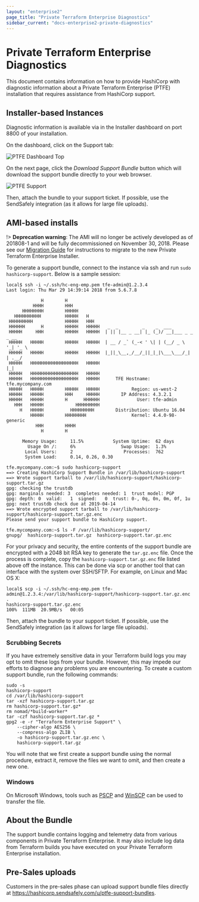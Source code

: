 ```yaml
---
layout: "enterprise2"
page_title: "Private Terraform Enterprise Diagnostics"
sidebar_current: "docs-enterprise2-private-diagnostics"
---
```


# Private Terraform Enterprise Diagnostics

This document contains information on how to provide HashiCorp with diagnostic information about a Private Terraform Enterprise (PTFE) installation that requires assistance from HashiCorp support.

## Installer-based Instances

Diagnostic information is available via in the Installer dashboard on port 8800 of your installation.

On the dashboard, click on the Support tab:

![PTFE Dashboard Top](./assets/ptfe-dashboard.png)

On the next page, click the _Download Support Bundle_ button which will download the support bundle directly to your web browser.

![PTFE Support](./assets/ptfe-support.png)

Then, attach the bundle to your support ticket. If possible, use the SendSafely integration (as it allows for large file uploads).


## AMI-based installs

!> **Deprecation warning**: The AMI will no longer be actively developed as of 201808-1 and will be fully decommissioned on November 30, 2018. Please see our [Migration Guide](./migrate.html) for instructions to migrate to the new Private Terraform Enterprise Installer.

To generate a support bundle, connect to the instance via ssh and run `sudo hashicorp-support`. Below is a sample session:

```
local$ ssh -i ~/.ssh/hc-eng-emp.pem tfe-admin@1.2.3.4
Last login: Thu Mar 29 14:39:14 2018 from 5.6.7.8

             H        H
          HHHH        HHH
      HHHHHHHH        HHHHH
   HHHHHHHHHH         HHHHH   H
 HHHHHHHHH            HHHHH   HHH
 HHHHHH      H        HHHHH   HHHHH   _  _         _    _  ___
 HHHHH     HHH        HHHHH   HHHHH  | || |__ _ __| |_ (_)/ __|___ _ _ _ __
 HHHHH   HHHHH        HHHHH   HHHHH  | __ / _` (_-< ' \| | (__/ _ \ '_| '_ \
 HHHHH   HHHHH        HHHHH   HHHHH  |_||_\__,_/__/_||_|_|\___\___/_| | .__/
 HHHHH   HHHHHHHHHHHHHHHHHH   HHHHH                                   |_|
 HHHHH   HHHHHHHHHHHHHHHHHH   HHHHH
 HHHHH   HHHHHHHHHHHHHHHHHH   HHHHH      TFE Hostname: tfe.mycompany.com
 HHHHH   HHHHH        HHHHH   HHHHH            Region: us-west-2
 HHHHH   HHHHH        HHH     HHHHH        IP Address: 4.3.2.1
 HHHHH   HHHHH        H      HHHHHH              User: tfe-admin
   HHH   HHHHH            HHHHHHHHH
     H   HHHHH          HHHHHHHHH        Distribution: Ubuntu 16.04
         HHHHH        HHHHHHHH                 Kernel: 4.4.0-98-generic
           HHH        HHHH
             H        H

      Memory Usage:     11.5%           System Uptime:  62 days
        Usage On /:     6%                 Swap Usage:  1.3%
       Local Users:     2                   Processes:  762
       System Load:     0.14, 0.26, 0.30

tfe.mycompany.com:~$ sudo hashicorp-support
==> Creating HashiCorp Support Bundle in /var/lib/hashicorp-support
==> Wrote support tarball to /var/lib/hashicorp-support/hashicorp-support.tar.gz
gpg: checking the trustdb
gpg: marginals needed: 3  completes needed: 1  trust model: PGP
gpg: depth: 0  valid:   1  signed:   0  trust: 0-, 0q, 0n, 0m, 0f, 1u
gpg: next trustdb check due at 2019-04-14
==> Wrote encrypted support tarball to /var/lib/hashicorp-support/hashicorp-support.tar.gz.enc
Please send your support bundle to HashiCorp support.

tfe.mycompany.com:~$ ls -F /var/lib/hashicorp-support/
gnupg/  hashicorp-support.tar.gz  hashicorp-support.tar.gz.enc
```

For your privacy and security, the entire contents of the support bundle are encrypted with a 2048
bit RSA key to generate the `tar.gz.enc` file. Once the process is complete, copy the `hashicorp-support.tar.gz.enc` file listed above off the instance. This can be done via scp or another tool that can interface with the system over SSH/SFTP. For example, on Linux and Mac OS X:

```
local$ scp -i ~/.ssh/hc-eng-emp.pem tfe-admin@1.2.3.4:/var/lib/hashicorp-support/hashicorp-support.tar.gz.enc .
hashicorp-support.tar.gz.enc                                                      100%  111MB  20.9MB/s   00:05
```

Then, attach the bundle to your support ticket. If possible, use the SendSafely integration (as it allows for large file uploads).

### Scrubbing Secrets

If you have extremely sensitive data in your Terraform build logs you
may opt to omit these logs from your bundle. However, this may impede our
efforts to diagnose any problems you are encountering. To create a custom
support bundle, run the following commands:

    sudo -s
    hashicorp-support
    cd /var/lib/hashicorp-support
    tar -xzf hashicorp-support.tar.gz
    rm hashicorp-support.tar.gz*
    rm nomad/*build-worker*
    tar -czf hashicorp-support.tar.gz *
    gpg2 -e -r "Terraform Enterprise Support" \
        --cipher-algo AES256 \
        --compress-algo ZLIB \
        -o hashicorp-support.tar.gz.enc \
        hashicorp-support.tar.gz

You will note that we first create a support bundle using the normal procedure,
extract it, remove the files we want to omit, and then create a new one.


### Windows

On Microsoft Windows, tools such as [PSCP](https://www.ssh.com/ssh/putty/putty-manuals/0.68/Chapter5.html) and [WinSCP](https://winscp.net/eng/index.php) can be used to transfer the file.

## About the Bundle

The support bundle contains logging and telemetry data from various components
in Private Terraform Enterprise. It may also include log data from Terraform builds you have executed on your Private Terraform Enterprise installation.


## Pre-Sales uploads

Customers in the pre-sales phase can upload support bundle files directly at https://hashicorp.sendsafely.com/u/ptfe-support-bundles.

